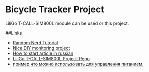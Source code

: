 # Bicycle Tracker Project

LiliGo T-CALL-SIM800L module can be used or this project.


##Links
- [Random Nerd Tutorial](https://randomnerdtutorials.com/esp32-sim800l-publish-data-to-cloud/)
- [Nice DIY monitoring project](https://www.instructables.com/id/ESP32-SIM800L-and-Barrier-Sensor/)
- [How to start article in russian](http://www.bizkit.ru/2019/02/05/11989/)
- [LiliGo T-CALL-SIM800L Project Repo](https://github.com/Xinyuan-LilyGO/LilyGo-T-Call-SIM800L/issues/29)
- [пример что можно использовать для управления питанием.](https://gist.github.com/me-no-dev/)
